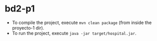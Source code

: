 # bd2-p1

- To compile the project, execute `mvn clean package` (from inside the proyecto-1 dir).
- To run the project,  execute `java -jar target/hospital.jar`.
